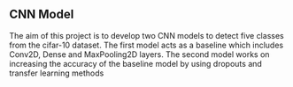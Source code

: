 ## CNN Model

The aim of this project is to develop two CNN models to detect five classes from the cifar-10 dataset. The first model acts as a baseline which includes Conv2D, Dense and MaxPooling2D layers. The second model works on increasing the accuracy of the baseline model by using dropouts and transfer learning methods